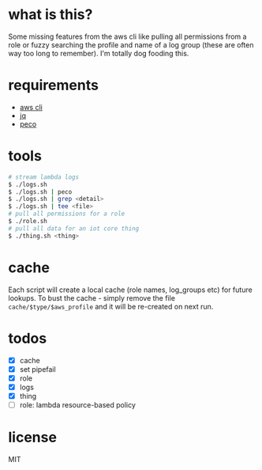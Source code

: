 # what is this?
Some missing features from the aws cli like pulling all permissions from a role or fuzzy searching the profile and name of a log group (these are often way too long to remember). I'm totally dog fooding this.

# requirements
- [aws cli](https://github.com/aws/aws-cli/tree/v2)
- [jq](https://stedolan.github.io/jq/download/)
- [peco](https://github.com/peco/peco)

# tools
````bash
# stream lambda logs
$ ./logs.sh
$ ./logs.sh | peco
$ ./logs.sh | grep <detail>
$ ./logs.sh | tee <file>
# pull all permissions for a role
$ ./role.sh
# pull all data for an iot core thing
$ ./thing.sh <thing>
````

# cache
Each script will create a local cache (role names, log_groups etc) for future lookups. To bust the cache - simply remove the file `cache/$type/$aws_profile` and it will be re-created on next run.

# todos
- [x] cache
- [x] set pipefail
- [x] role
- [x] logs
- [x] thing
- [ ] role: lambda resource-based policy

# license
MIT
